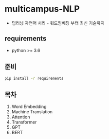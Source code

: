 # multicampus-NLP
+ 딥러닝 자연어 처리 - 워드임베딩 부터 최신 기술까지

## requirements
+ python >= 3.6

## 준비
```bash
pip install -r requirements
```

## 목차
1. Word Embedding
2. Machine Translation
3. Attention
4. Transformer
5. GPT
6. BERT
